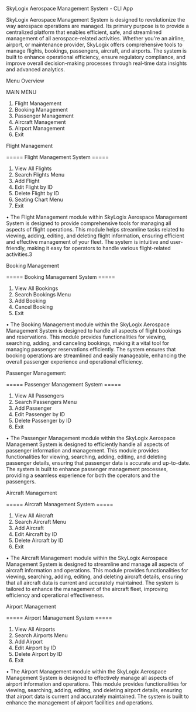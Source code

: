 SkyLogix Aerospace Management System - CLI App

SkyLogix Aerospace Management System is designed to revolutionize the way aerospace operations are managed. Its primary purpose is to provide a centralized platform that enables efficient, safe, and streamlined management of all aerospace-related activities. Whether you're an airline, airport, or maintenance provider, SkyLogix offers comprehensive tools to manage flights, bookings, passengers, aircraft, and airports. The system is built to enhance operational efficiency, ensure regulatory compliance, and improve overall decision-making processes through real-time data insights and advanced analytics.

Menu Overview

MAIN MENU 
1. Flight Management
2. Booking Management
3. Passenger Management
4. Aircraft Management
5. Airport Management
6. Exit

Flight Management

===== Flight Management System =====
1. View All Flights
2. Search Flights Menu
3. Add Flight
4. Edit Flight by ID
5. Delete Flight by ID
6. Seating Chart Menu
7. Exit

•	The Flight Management module within SkyLogix Aerospace Management System is designed to provide comprehensive tools for managing all aspects of flight operations. This module helps streamline tasks related to viewing, adding, editing, and deleting flight information, ensuring efficient and effective management of your fleet. The system is intuitive and user-friendly, making it easy for operators to handle various flight-related activities.3

Booking Management

===== Booking Management System =====
1. View All Bookings
2. Search Bookings Menu
3. Add Booking
4. Cancel Booking
5. Exit

•	The Booking Management module within the SkyLogix Aerospace Management System is designed to handle all aspects of flight bookings and reservations. This module provides functionalities for viewing, searching, adding, and canceling bookings, making it a vital tool for managing passenger reservations efficiently. The system ensures that booking operations are streamlined and easily manageable, enhancing the overall passenger experience and operational efficiency.

Passenger Management:

===== Passenger Management System =====
1. View All Passengers
2. Search Passengers Menu
3. Add Passenger
4. Edit Passenger by ID
5. Delete Passenger by ID
6. Exit

•	The Passenger Management module within the SkyLogix Aerospace Management System is designed to efficiently handle all aspects of passenger information and management. This module provides functionalities for viewing, searching, adding, editing, and deleting passenger details, ensuring that passenger data is accurate and up-to-date. The system is built to enhance passenger management processes, providing a seamless experience for both the operators and the passengers.

Aircraft Management

===== Aircraft Management System =====
1. View All Aircraft
2. Search Aircraft Menu
3. Add Aircraft
4. Edit Aircraft by ID
5. Delete Aircraft by ID
6. Exit

•	The Aircraft Management module within the SkyLogix Aerospace Management System is designed to streamline and manage all aspects of aircraft information and operations. This module provides functionalities for viewing, searching, adding, editing, and deleting aircraft details, ensuring that all aircraft data is current and accurately maintained. The system is tailored to enhance the management of the aircraft fleet, improving efficiency and operational effectiveness.

Airport Management

===== Airport Management System =====
1. View All Airports
2. Search Airports Menu
3. Add Airport
4. Edit Airport by ID
5. Delete Airport by ID
6. Exit

•	The Airport Management module within the SkyLogix Aerospace Management System is designed to effectively manage all aspects of airport information and operations. This module provides functionalities for viewing, searching, adding, editing, and deleting airport details, ensuring that airport data is current and accurately maintained. The system is built to enhance the management of airport facilities and operations.
